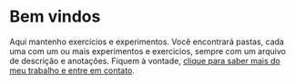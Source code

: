 # Bem vindos
Aqui mantenho exercícios e experimentos. Você encontrará pastas, cada uma com um ou mais experimentos e exercicios, sempre com um arquivo de descrição e anotações. Fiquem à vontade, [clique para saber mais do meu trabalho e entre em contato](https://github.com/thiago-dev-moreira/Exercicios_de_Programacao/blob/main/Curriculo.md).
